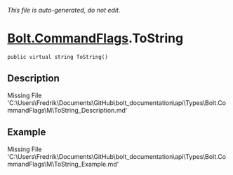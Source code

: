 *This file is auto-generated, do not edit.*

# [Bolt.CommandFlags](Types/Bolt.CommandFlags.md).ToString
`public virtual string ToString()`
## Description
Missing File 'C:\Users\Fredrik\Documents\GitHub\bolt_documentation\api\Types\Bolt.CommandFlags\M\ToString_Description.md'
## Example
Missing File 'C:\Users\Fredrik\Documents\GitHub\bolt_documentation\api\Types\Bolt.CommandFlags\M\ToString_Example.md'
